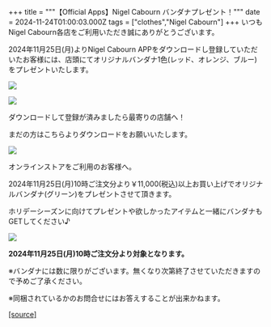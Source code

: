 +++
title = """【Official Apps】Nigel Cabourn バンダナプレゼント！"""
date = 2024-11-24T01:00:03.000Z
tags = ["clothes","Nigel Cabourn"]
+++
いつもNigel Cabourn各店をご利用いただき誠にありがとうございます。

2024年11月25日(月)よりNigel Cabourn APPをダウンロードし登録していただいたお客様には、店頭にてオリジナルバンダナ1色(レッド、オレンジ、ブルー)をプレゼントいたします。

![](https://cdn.shopify.com/s/files/1/0094/9295/5196/files/00266_800x800.jpg?v=1732252213)

![](https://cdn.shopify.com/s/files/1/0094/9295/5196/files/00272_800x800.jpg?v=1732252238)

ダウンロードして登録が済みましたら最寄りの店舗へ！

まだの方はこちらよりダウンロードをお願いいたします。

![](https://cdn.shopify.com/s/files/1/0094/9295/5196/files/1000_1000APP-POP_600x600_f4691427-ed83-4707-9b5b-d66d6ee36cb3.webp?v=1699942822)

オンラインストアをご利用のお客様へ。

2024年11月25日(月)10時ご注文分より￥11,000(税込)以上お買い上げでオリジナルバンダナ(グリーン)をプレゼントさせて頂きます。

ホリデーシーズンに向けてプレゼントや欲しかったアイテムと一緒にバンダナもGETしてください♪

![](https://cdn.shopify.com/s/files/1/0094/9295/5196/files/NCM1119000869s_800x800.jpg?v=1732085216)

**2024年11月25日(月)10時ご注文分より対象となります。**

※バンダナには数に限りがございます。無くなり次第終了させていただきますので予めご了承ください。

※同梱されているかのお問合せにはお答えすることが出来かねます。

[[source]](https://cabourn.jp/blogs/shop-info/20241124)
